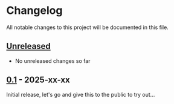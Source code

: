 # Changelog

All notable changes to this project will be documented in this file.

## [Unreleased]
- No unreleased changes so far

## [0.1] - 2025-xx-xx
Initial release, let's go and give this to the public to try out...

[unreleased]: https://github.com/tillsteinbach/CarConnectivity-plugin-webui/compare/v0.1...HEAD

[0.1]: https://github.com/tillsteinbach/CarConnectivity-plugin-webui/releases/tag/v0.1
